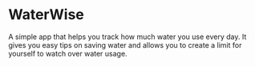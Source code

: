 # WaterWise

A simple app that helps you track how much water you use every day. It gives you easy tips on saving water and allows you to create a limit for yourself to watch over water usage.

